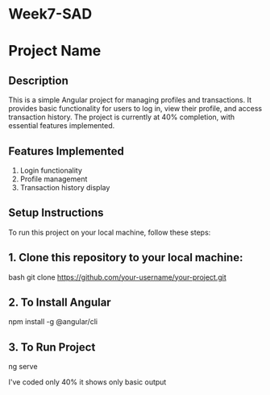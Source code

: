 # Week7-SAD
# Project Name

## Description
This is a simple Angular project for managing profiles and transactions. It provides basic functionality for users to log in, view their profile, and access transaction history. The project is currently at 40% completion, with essential features implemented.

## Features Implemented
1. Login functionality
2. Profile management
3. Transaction history display

## Setup Instructions
To run this project on your local machine, follow these steps:

## 1. Clone this repository to your local machine:

bash
git clone https://github.com/your-username/your-project.git

## 2. To Install Angular
 npm install -g @angular/cli
## 3. To Run Project
   ng serve

   I've coded only 40% it shows only basic output
